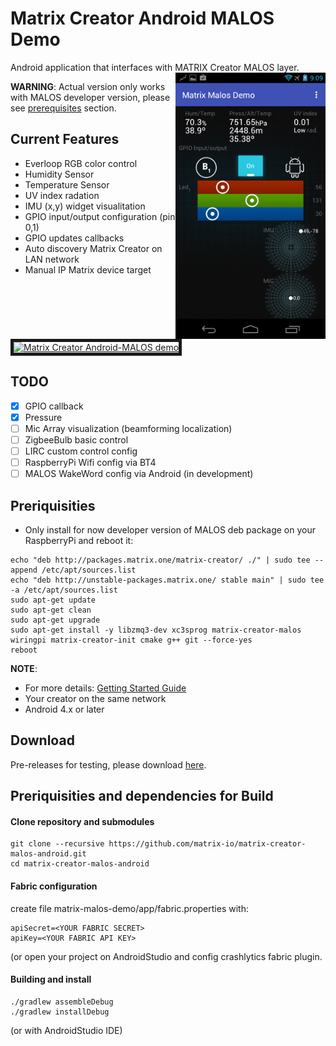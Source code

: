 # Matrix Creator Android MALOS Demo
Android application that interfaces with MATRIX Creator MALOS layer. <a href="https://github.com/matrix-io/matrix-creator-malos-android/blob/master/screenshot.jpg"><img src="https://github.com/matrix-io/matrix-creator-malos-android/blob/master/screenshot.jpg" align="right" height="426" width="240" ></a>

**WARNING**: Actual version only works with MALOS developer version, please see [prerequisites](#Preriquisities) section.

## Current Features

* Everloop RGB color control
* Humidity Sensor
* Temperature Sensor
* UV index radation
* IMU (x,y) widget visualitation
* GPIO input/output configuration (pin 0,1)
* GPIO updates callbacks
* Auto discovery Matrix Creator on LAN network
* Manual IP Matrix device target

<a href="http://www.youtube.com/watch?feature=player_embedded&v=ihV_v7zFO7A" target="_blank"><img src="http://img.youtube.com/vi/ihV_v7zFO7A/0.jpg" 
alt="Matrix Creator Android-MALOS demo" width="234" height="180" border="5" /></a>

## TODO
- [X] GPIO callback
- [X] Pressure
- [ ] Mic Array visualization (beamforming localization)
- [ ] ZigbeeBulb basic control
- [ ] LIRC custom control config
- [ ] RaspberryPi Wifi config via BT4
- [ ] MALOS WakeWord config via Android (in development)

## Preriquisities

* Only install for now developer version of MALOS deb package on your RaspberryPi and reboot it:

```
echo "deb http://packages.matrix.one/matrix-creator/ ./" | sudo tee --append /etc/apt/sources.list
echo "deb http://unstable-packages.matrix.one/ stable main" | sudo tee -a /etc/apt/sources.list
sudo apt-get update
sudo apt-get clean
sudo apt-get upgrade
sudo apt-get install -y libzmq3-dev xc3sprog matrix-creator-malos wiringpi matrix-creator-init cmake g++ git --force-yes
reboot
```

**NOTE**: 
* For more details: [Getting Started Guide](https://matrix-io.github.io/matrix-documentation/MALOS/overview/)
* Your creator on the same network
* Android 4.x or later

## Download
Pre-releases for testing, please download [here](https://github.com/matrix-io/matrix-creator-malos-android/releases).

## Preriquisities and dependencies for Build

#### Clone repository and submodules

```
git clone --recursive https://github.com/matrix-io/matrix-creator-malos-android.git
cd matrix-creator-malos-android
```

#### Fabric configuration

create file matrix-malos-demo/app/fabric.properties with:
```
apiSecret=<YOUR FABRIC SECRET>
apiKey=<YOUR FABRIC API KEY>
```
(or open your project on AndroidStudio and config crashlytics fabric plugin.

#### Building and install

```
./gradlew assembleDebug
./gradlew installDebug
```
(or with AndroidStudio IDE)

